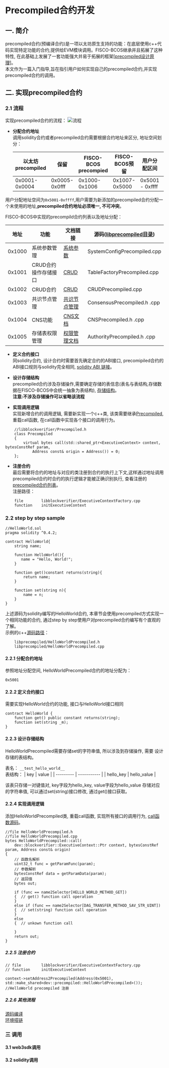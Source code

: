 # Precompiled合约开发

## 一. 简介
precompiled合约(预编译合约)是一项以太坊原生支持的功能：在底层使用c++代码实现特定功能的合约,提供给EVM模块调用。FISCO-BCOS继承并且拓展了这种特性, 在此基础上发展了一套功能强大并易于拓展的框架[[precompiled设计原理]](https://github.com/FISCO-BCOS/FISCO-BCOS-DOC/blob/feature-2.0.0/docs/design/virtual_machine/precompiled.md)。   
本文作为一篇入门指导,旨在指引用户如何实现自己的precompiled合约,并实现precompiled合约的调用。

## 二. 实现precompiled合约  

### 2.1 流程
实现precompiled合约的流程：
![流程](../../images/precompiled/create_process.png)

- **分配合约地址**  
调用solidity合约或者precompiled合约需要根据合约地址来区分, 地址空间划分：

    | 以太坊precompiled | 保留 | FISCO-BCOS precompied |  FISCO-BCOS预留 | 用户分配区间    | CRUD临时合约 | solidity |
    | --------------- | --------------- | --------------------| -------------------- | --------------- | ----------------------- | ---------------- |
    | 0x0001-0x0004 | 0x0005-0x0fff | 0x1000-0x1006 | 0x1007-0x5000 | 0x5001 - 0xffff | 0x10000+ | 其他 |

 用户分配地址空间为```0x5001-0xffff```,用户需要为新添加的precompiled合约分配一个未使用的地址,**precompiled合约地址必须唯一, 不可冲突**。 
 
 FISCO-BCOS中实现的precompild合约列表以及地址分配：
    
| 地址 | 功能 | 文档链接 | 源码([libprecompiled目录](https://github.com/FISCO-BCOS/FISCO-BCOS/tree/release-2.0.1/libprecompiled))
|---|---|---|---
| 0x1000 | 系统参数管理 | [系统参数](https://github.com/FISCO-BCOS/FISCO-BCOS-DOC/blob/feature-2.0.0/docs/manual/build_group.md#修改系统参数) | SystemConfigPrecompiled.cpp
| 0x1001 | CRUD合约操作存储接口 | [CRUD](https://github.com/FISCO-BCOS/FISCO-BCOS-DOC/blob/feature-2.0.0/docs/developer/crud.md) | TableFactoryPrecompiled.cpp
| 0x1002 | CRUD合约 | [CRUD](https://github.com/FISCO-BCOS/FISCO-BCOS-DOC/blob/feature-2.0.0/docs/developer/crud.md) | CRUDPrecompiled.cpp
| 0x1003 | 共识节点管理 | [共识节点管理](https://github.com/FISCO-BCOS/FISCO-BCOS-DOC/blob/feature-2.0.0/docs/manual/build_group.md#节点入网操作) | ConsensusPrecompiled.h .cpp
| 0x1004 | CNS功能 | [CNS文档](https://github.com/FISCO-BCOS/FISCO-BCOS-DOC/blob/feature-2.0.0/docs/design/features/CNS_contract_name_service.md) | CNSPrecompiled.h .cpp
| 0x1005 | 存储表权限管理 | [权限管理文档](https://github.com/FISCO-BCOS/FISCO-BCOS-DOC/blob/feature-2.0.0/docs/design/security_control/node_access_management.md) | AuthorityPrecompiled.h .cpp

- **定义合约接口**  
同solidity合约, 设计合约时需要首先确定合约的ABI接口, precomipiled合约的ABI接口规则与solidity完全相同, [solidity ABI 链接](https://solidity.readthedocs.io/en/develop/abi-spec.html)。

- **设计存储结构**  
precompiled合约涉及存储操作,需要确定存储的表信息(表名与表结构,存储数据在FISCO-BCOS中会统一抽象为表结构), [存储结构](https://github.com/FISCO-BCOS/FISCO-BCOS-DOC/blob/feature-2.0.0/docs/design/storage/storage.md)。  
**注意:不涉及存储操作可以省略该流程**  
 
- **实现调用逻辑**  
实现新增合约的调用逻辑, 需要新实现一个c++类, 该类需要继承[Precompiled](https://github.com/FISCO-BCOS/FISCO-BCOS/blob/release-2.0.1/libblockverifier/Precompiled.h#L37), 重载call函数, 在call函数中实现各个接口的调用行为。  
```
    //libblockverifier/Precompiled.h
    class Precompiled
    {
        virtual bytes call(std::shared_ptr<ExecutiveContext> context, bytesConstRef param,
            Address const& origin = Address()) = 0;
    };
```

- **注册合约**  
最后需要将合约的地址与对应的类注册到合约的执行上下文,这样通过地址调用precompiled合约时合约的执行逻辑才能被正确识别执行, 查看注册的[precompiled合约列表](https://github.com/FISCO-BCOS/FISCO-BCOS/blob/release-2.0.1/libblockverifier/ExecutiveContextFactory.cpp#L36)。   
注册路径：
```
    file        libblockverifier/ExecutiveContextFactory.cpp
    function    initExecutiveContext  
```

### 2.2 step by step sample  
```
//HelloWorld.sol
pragma solidity ^0.4.2;

contract HelloWorld{
    string name;

    function HelloWorld(){
       name = "Hello, World!";
    }

    function get()constant returns(string){
        return name;
    }

    function set(string n){
    	name = n;
    }
}
```
上述源码为solidity编写的HelloWorld合约, 本章节会使用precompiled方式实现一个相同功能的合约, 通过step by step使用户对precompiled合约编写有个直观的了解。   
示例的c++[源码路径](https://github.com/ywy2090/FISCO-BCOS/blob/helloworld/libprecompiled/HelloWorldPrecompiled.cpp)：
```
    libprecompiled/HelloWorldPrecompiled.h 
    libprecompiled/HelloWorldPrecompiled.cpp
```

#### 2.2.1 分配合约地址  

参照地址分配空间, HelloWorldPrecompiled合约的地址分配为：
```
0x5001
```

#### 2.2.2 定义合约接口  

需要实现HelloWorld合约的功能, 接口与HelloWorld接口相同
```
contract HelloWorld {
    function get() public constant returns(string);
    function set(string _m);
}
```

#### 2.2.3 设计存储结构  

HelloWorldPrecompiled需要存储set的字符串值, 所以涉及到存储操作, 需要 设计存储的表结构。

表名： ```__test_hello_world__```  
表结构：
| key       | value       |
| --------- | ----------- |
| hello_key | hello_value |

该表只存储一对键值对, key字段为hello_key, value字段为hello_value 存储对应的字符串值, 可以通过set(string)接口修改, 通过get()接口获取。

#### 2.2.4 实现调用逻辑  
添加HelloWorldPrecompiled类, 重载call函数, 实现所有接口的调用行为, [call函数源码](https://github.com/ywy2090/FISCO-BCOS/blob/helloworld/libprecompiled/HelloWorldPrecompiled.cpp#L85)。
```
//file HelloWorldPrecompiled.h
//file HelloWorldPrecompiled.cpp
bytes HelloWorldPrecompiled::call(
    dev::blockverifier::ExecutiveContext::Ptr context, bytesConstRef param, Address const& origin)
{
    // 函数名解析
    uint32_t func = getParamFunc(param);
    // 参数解析
    bytesConstRef data = getParamData(param);
    // 返回值
    bytes out;
    
    if (func == name2Selector[HELLO_WORLD_METHOD_GET])
    {  // get() function call operation
    }
    else if (func == name2Selector[DAG_TRANSFER_METHOD_SAV_STR_UINT])
    {  // set(string) function call operation
    }
    else
    {  // unkown function call
        
    }
    return out;
}

```

##### 2.2.5 注册合约
```
// file         libblockverifier/ExecutiveContextFactory.cpp
// function     initExecutiveContext

context->setAddress2Precompiled(Address(0x5001), std::make_shared<dev::precompiled::HelloWorldPrecompiled>()); //HelloWorld precompiled 注册
```

##### 2.2.6 其他流程  
[源码编译](https://github.com/FISCO-BCOS/FISCO-BCOS-DOC/blob/feature-2.0.0/docs/manual/install.md#编译)  
[环境搭链](https://github.com/FISCO-BCOS/FISCO-BCOS-DOC/blob/feature-2.0.0/docs/manual/build_chain.md)

### 三 调用 
#### 3.1 web3sdk调用
#### 3.2 solidity调用